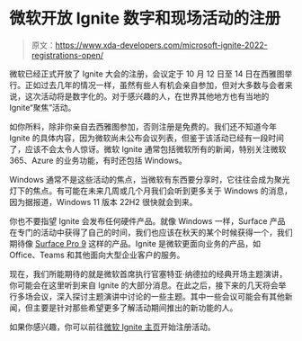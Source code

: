 # 微软开放 Ignite 数字和现场活动的注册

> 原文：<https://www.xda-developers.com/microsoft-ignite-2022-registrations-open/>

微软已经正式开放了 Ignite 大会的注册，会议定于 10 月 12 日至 14 日在西雅图举行。正如过去几年的情况一样，虽然有些人有机会亲自参加，但对大多数与会者来说，这次活动将是数字化的。对于感兴趣的人，在世界其他地方也有当地的 Ignite“聚焦”活动。

如你所料，除非你亲自去西雅图参加，否则注册是免费的。我们还不知道今年 Ignite 的具体内容，因为微软尚未公布会议列表，但鉴于该活动已经有一段时间了，应该不会太令人惊讶。微软 Ignite 通常包括微软所有的新闻，特别关注微软 365、Azure 的业务功能，有时还包括 Windows。

Windows 通常不是这些活动的焦点，当微软有东西要分享时，它往往会成为聚光灯下的焦点。有可能在未来几周或几个月我们会听到更多关于 Windows 的消息，因为据报道，Windows 11 版本 22H2 很快就会到来。

你也不要指望 Ignite 会发布任何硬件产品。就像 Windows 一样，Surface 产品在专门的活动中获得了自己的时间，我们也应该在秋天的某个时候获得一个，我们期待像 [Surface Pro 9](https://www.xda-developers.com/surface-pro-9/) 这样的产品。Ignite 是微软更面向业务的产品，如 Office、Teams 和其他面向大型企业客户的服务。

现在，我们所能期待的就是微软首席执行官塞特亚·纳德拉的经典开场主题演讲，你可能会在这里听到来自 Ignite 的大部分消息。在此之后，接下来的几天将会举行多场会议，深入探讨主题演讲中讨论的一些主题。其中一些会议可能会有其他新闻，但主要是针对那些希望更多了解活动期间推出的新功能的人。

如果你感兴趣，你可以前往[微软 Ignite 主页](https://ignite.microsoft.com/en-US/home)开始注册活动。